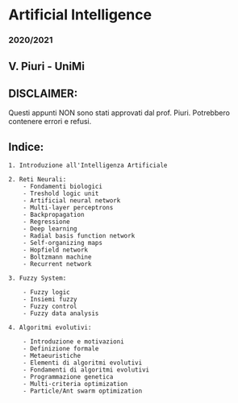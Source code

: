 
# Artificial Intelligence #
###      2020/2021      ###
##     V. Piuri - UniMi  ##


## DISCLAIMER: ##
Questi appunti NON sono stati approvati dal prof. Piuri. 
Potrebbero contenere errori e refusi.

## Indice: ##

    1. Introduzione all'Intelligenza Artificiale

    2. Reti Neurali:
        - Fondamenti biologici 
        - Treshold logic unit
        - Artificial neural network
        - Multi-layer perceptrons
        - Backpropagation
        - Regressione
        - Deep learning
        - Radial basis function network
        - Self-organizing maps
        - Hopfield network
        - Boltzmann machine
        - Recurrent network

    3. Fuzzy System:

        - Fuzzy logic 
        - Insiemi fuzzy
        - Fuzzy control 
        - Fuzzy data analysis

    4. Algoritmi evolutivi:
    
        - Introduzione e motivazioni
        - Definizione formale
        - Metaeuristiche
        - Elementi di algoritmi evolutivi
        - Fondamenti di algoritmi evolutivi
        - Programmazione genetica
        - Multi-criteria optimization
        - Particle/Ant swarm optimization

